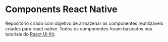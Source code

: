# Components React Native
Repositório criado com objetivo de armazenar os componentes reutilizáveis criados para react native. 
Todos os componentes foram baseados nos tutoriais do [React Ui Kit](https://github.com/react-ui-kit).
